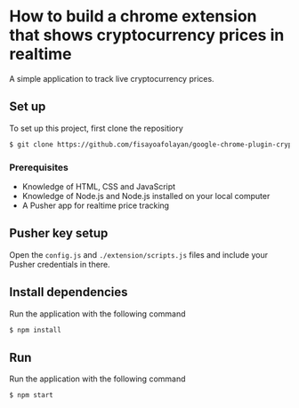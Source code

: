 # How to build a chrome extension that shows cryptocurrency prices in realtime

A simple application to track live cryptocurrency prices.

## Set up
To set up this project, first clone the repositiory

```bash
$ git clone https://github.com/fisayoafolayan/google-chrome-plugin-crypto.git
```

### Prerequisites

* Knowledge of HTML, CSS and JavaScript
* Knowledge of Node.js and Node.js installed on your local computer
* A Pusher app for realtime price tracking

## Pusher key setup
Open the `config.js` and `./extension/scripts.js` files and include your Pusher credentials in there. 

## Install dependencies
Run the application with the following command
```bash
$ npm install
```
## Run
Run the application with the following command
```bash
$ npm start
```
